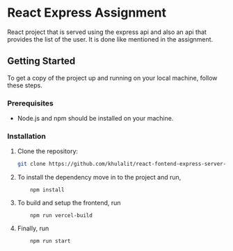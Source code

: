 # React Express Assignment

React project that is served using the express api and also an api that provides the list of the user.
It is done like mentioned in the assignment.

## Getting Started

To get a copy of the project up and running on your local machine, follow these steps.

### Prerequisites

- Node.js and npm should be installed on your machine.

### Installation

1. Clone the repository:

   ```bash
   git clone https://github.com/khulalit/react-fontend-express-server-assignment/

   ```
2. To install the dependency move in to the project and run,
    ```
        npm install
    ```
3. To build and setup the frontend, run
    ```
        npm run vercel-build
    ```
4. Finally, run
    ```
        npm run start
    ```